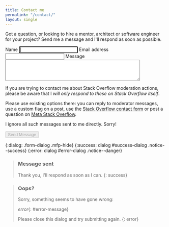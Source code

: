```yaml
---
title: Contact me
permalink: "/contact/"
layout: single
---
```


Got a question, or looking to hire a mentor, architect or software engineer
for your project? Send me a message and I'll respond as soon as possible.

<form
  class="contactForm" action="https://formcarry.com/s/_gvUjmYMWuY"
  method="POST" accept-charset="UTF-8"
  data-success="#success-dialog"
  data-error="#error-dialog"
  data-error-text="#error-message">
  <label for="contact_name">Name
  <input type="text" id="contact_name" maxlength="false"
    required="required" name="name" autofocus="true">
    <i class="form-field-valid fas fa-check"></i></label>
  <label for="contact_email">Email address
  <input type="email" id="contact_email" maxlength="false"
    required="required" name="email">
    <i class="form-field-valid fas fa-check"></i></label>
  <label for="contact_message">Message
  <textarea minlength="20" maxlength="500" type="comment" cols="50" rows="4"
    id="contact_message" required="required"
    name="message"></textarea>
    <i class="form-field-valid fas fa-check"></i></label>
  <div id="stackoverflow_feedback" class="notice--warning">
    <p>
      If you are trying to contact me about Stack Overflow moderation actions, please be aware that I <em>will only respond to these on Stack Overflow itself</em>.
    </p>
    <p>
      Please use existing options there: you can reply to moderator messages, use a custom flag on a post, use the <a href="https://stackoverflow.com/contact">Stack Overflow contact form</a> or post a question on <a href="https://meta.stackoverflow.com/">Meta Stack Overflow</a>.
    </p>
    <p>
      I ignore all such messages sent to me directly. Sorry!
    </p>
  </div>
  <input type="hidden" name="_gotcha">
  <input type="hidden" id="contact_soscore" name="soscore" value="not scored">
  <input type="hidden" id="captchaResponse" name="g-recaptcha-response">
  <button type="submit" disabled="disabled">Send Message</button>
</form>

{:dialog: .form-dialog .mfp-hide}
{:success: dialog #success-dialog .notice--success}
{:error: dialog #error-dialog .notice--danger}

> ### Message sent
> 
> Thank you, I'll respond as soon as I can.
{: success}

> ### Oops?
> 
> Sorry, something seems to have gone wrong:  
>
> *error*{: #error-message}  
>
> Please close this dialog and try submitting again.
{: error}
